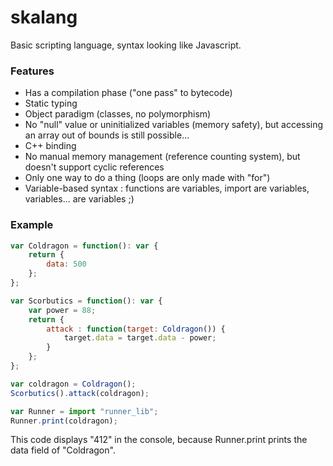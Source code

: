# skalang

Basic scripting language, syntax looking like Javascript.

### Features
  * Has a compilation phase ("one pass" to bytecode)
  * Static typing
  * Object paradigm (classes, no polymorphism)
  * No "null" value or uninitialized variables (memory safety), but accessing an array out of bounds is still possible...
  * C++ binding
  * No manual memory management (reference counting system), but doesn't support cyclic references
  * Only one way to do a thing (loops are only made with "for")
  * Variable-based syntax : functions are variables, import are variables, variables... are variables ;)
   
### Example
  
```javascript
var Coldragon = function(): var { 
	return { 
		data: 500
	}; 
};

var Scorbutics = function(): var {
	var power = 88;
	return {
		attack : function(target: Coldragon()) {
			target.data = target.data - power;
		}
	};
}; 

var coldragon = Coldragon();
Scorbutics().attack(coldragon);

var Runner = import "runner_lib";
Runner.print(coldragon);

```

This code displays "412" in the console, because Runner.print prints the data field of "Coldragon".
